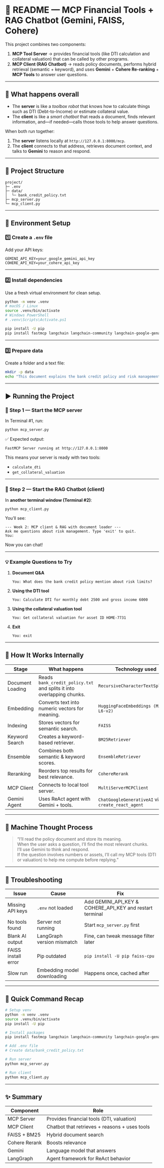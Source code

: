 # 📘 README — MCP Financial Tools + RAG Chatbot (Gemini, FAISS, Cohere)

This project combines two components:

1. **MCP Tool Server** → provides financial tools (like DTI calculation and collateral valuation) that can be called by other programs.  
2. **MCP Client (RAG Chatbot)** → reads policy documents, performs hybrid retrieval (semantic + keyword), and uses **Gemini** + **Cohere Re-ranking** + **MCP Tools** to answer user questions.

---

## 🧠 What happens overall

- The **server** is like a *toolbox robot* that knows how to calculate things such as DTI (Debt-to-Income) or estimate collateral value.  
- The **client** is like a *smart chatbot* that reads a document, finds relevant information, and—if needed—calls those tools to help answer questions.

When both run together:

1. The **server** listens locally at `http://127.0.0.1:8000/mcp`.  
2. The **client** connects to that address, retrieves document context, and talks to **Gemini** to reason and respond.

---

## 🧩 Project Structure

```
project/
├─ .env
├─ data/
│  └─ bank_credit_policy.txt
├─ mcp_server.py
└─ mcp_client.py
```

---

## 🔐 Environment Setup

### 1️⃣ Create a `.env` file
Add your API keys:

```
GEMINI_API_KEY=your_google_gemini_api_key
COHERE_API_KEY=your_cohere_api_key
```

---

### 2️⃣ Install dependencies

Use a fresh virtual environment for clean setup.

```bash
python -m venv .venv
# macOS / Linux
source .venv/bin/activate
# Windows PowerShell
# .venv\Scripts\Activate.ps1

pip install -U pip
pip install fastmcp langchain langchain-community langchain-google-genai langchain-huggingface langchain-cohere langchain-mcp-adapters langgraph python-dotenv faiss-cpu sentence-transformers rank-bm25 cohere
```

---

### 3️⃣ Prepare data

Create a folder and a text file:
```bash
mkdir -p data
echo "This document explains the bank credit policy and risk management details..." > data/bank_credit_policy.txt
```

---

## ▶️ Running the Project

### 🧮 Step 1 — Start the MCP server

In Terminal #1, run:
```bash
python mcp_server.py
```

✅ Expected output:
```
FastMCP Server running at http://127.0.0.1:8000
```

This means your server is ready with two tools:
- `calculate_dti`
- `get_collateral_valuation`

---

### 💬 Step 2 — Start the RAG Chatbot (client)

In **another terminal window (Terminal #2)**:
```bash
python mcp_client.py
```

You’ll see:
```
--- Week 2: MCP client & RAG with document loader ---
Ask me questions about risk management. Type 'exit' to quit.
You:
```

Now you can chat!

---

### 💡 Example Questions to Try

1. **Document Q&A**
   ```
   You: What does the bank credit policy mention about risk limits?
   ```

2. **Using the DTI tool**
   ```
   You: Calculate DTI for monthly debt 2500 and gross income 6000
   ```

3. **Using the collateral valuation tool**
   ```
   You: Get collateral valuation for asset ID HOME-7731
   ```

4. **Exit**
   ```
   You: exit
   ```

---

## 🧩 How It Works Internally

| Stage | What happens | Technology used |
|-------|---------------|-----------------|
| Document Loading | Reads `bank_credit_policy.txt` and splits it into overlapping chunks. | `RecursiveCharacterTextSplitter` |
| Embedding | Converts text into numeric vectors for meaning. | `HuggingFaceEmbeddings (MiniLM-L6-v2)` |
| Indexing | Stores vectors for semantic search. | `FAISS` |
| Keyword Search | Creates a keyword-based retriever. | `BM25Retriever` |
| Ensemble | Combines both semantic & keyword scores. | `EnsembleRetriever` |
| Reranking | Reorders top results for best relevance. | `CohereRerank` |
| MCP Client | Connects to local tool server. | `MultiServerMCPClient` |
| Gemini Agent | Uses ReAct agent with Gemini + tools. | `ChatGoogleGenerativeAI` via `create_react_agent` |

---

## 🧠 Machine Thought Process

> “I’ll read the policy document and store its meaning.  
> When the user asks a question, I’ll find the most relevant chunks.  
> I’ll use Gemini to think and respond.  
> If the question involves numbers or assets, I’ll call my MCP tools (DTI or valuation) to help me compute before replying.”

---

## 🧰 Troubleshooting

| Issue | Cause | Fix |
|--------|-------|-----|
| Missing API keys | `.env` not loaded | Add GEMINI_API_KEY & COHERE_API_KEY and restart terminal |
| No tools found | Server not running | Start `mcp_server.py` first |
| Blank AI output | LangGraph version mismatch | Fine, can tweak message filter later |
| FAISS install error | Pip outdated | `pip install -U pip faiss-cpu` |
| Slow run | Embedding model downloading | Happens once, cached after |

---

## 🧭 Quick Command Recap

```bash
# Setup venv
python -m venv .venv
source .venv/bin/activate
pip install -U pip

# Install packages
pip install fastmcp langchain langchain-community langchain-google-genai langchain-huggingface langchain-cohere langchain-mcp-adapters langgraph python-dotenv faiss-cpu sentence-transformers rank-bm25 cohere

# Add .env file
# Create data/bank_credit_policy.txt

# Run server
python mcp_server.py

# Run client
python mcp_client.py
```

---

## ✨ Summary

| Component | Role |
|------------|------|
| MCP Server | Provides financial tools (DTI, valuation) |
| MCP Client | Chatbot that retrieves + reasons + uses tools |
| FAISS + BM25 | Hybrid document search |
| Cohere Rerank | Boosts relevance |
| Gemini | Language model that answers |
| LangGraph | Agent framework for ReAct behavior |
